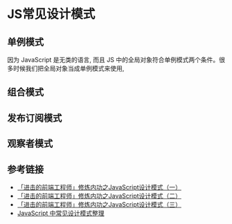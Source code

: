 # JS常见设计模式

## 单例模式
因为 JavaScript 是无类的语言, 而且 JS 中的全局对象符合单例模式两个条件。很多时候我们把全局对象当成单例模式来使用,


## 组合模式

## 发布订阅模式


## 观察者模式

## 参考链接

- [「进击的前端工程师」修炼内功之JavaScript设计模式（一）](https://juejin.im/post/5d711041f265da03b5746c26#heading-9)
- [「进击的前端工程师」修炼内功之JavaScript设计模式（二）](https://juejin.im/post/5d9cb0636fb9a04de04d7fb0)
- [「进击的前端工程师」修炼内功之JavaScript设计模式（三）](https://juejin.im/post/5da6d3cc51882555704c8ff2)
- [JavaScript 中常见设计模式整理](https://juejin.im/post/5afe6430518825428630bc4d)


